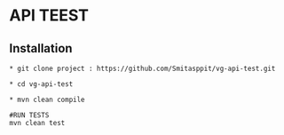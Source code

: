 # API TEEST

## Installation
 ```
* git clone project : https://github.com/Smitasppit/vg-api-test.git

* cd vg-api-test

* mvn clean compile

#RUN TESTS
mvn clean test 


